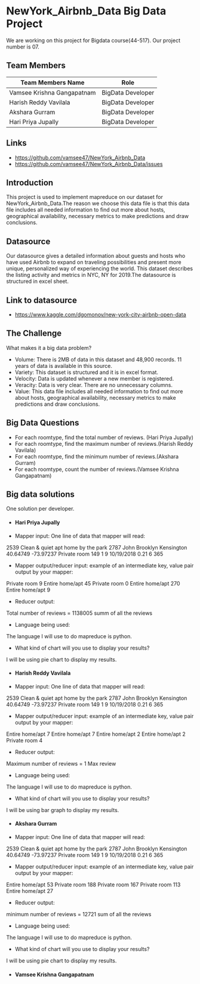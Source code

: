 # NewYork_Airbnb_Data Big Data Project

We are working on this project for Bigdata course(44-517). Our project number is 07. 

## Team Members

|Team Members Name  | Role |
| -------------     | ------------- |
| Vamsee Krishna Gangapatnam     | BigData Developer |
| Harish Reddy Vavilala     | BigData Developer  |
| Akshara Gurram    | BigData Developer  |
| Hari Priya Jupally   | BigData Developer  |

## Links

- https://github.com/vamsee47/NewYork_Airbnb_Data
- https://github.com/vamsee47/NewYork_Airbnb_Data/issues

## Introduction

This project is used to implement mapreduce on our dataset for NewYork_Airbnb_Data.The reason we choose this data file is that this data file includes all needed information to find out more about hosts, geographical availability, necessary metrics to make predictions and draw conclusions.

## Datasource

Our datasource gives a detailed information about guests and hosts who have used Airbnb to expand on traveling possibilities and present more unique, personalized way of experiencing the world. This dataset describes the listing activity and metrics in NYC, NY for 2019.The datasource is structured in excel sheet. 

## Link to datasource

- https://www.kaggle.com/dgomonov/new-york-city-airbnb-open-data


## The Challenge

What makes it a big data problem? 

- Volume: There is 2MB of data in this dataset and 48,900 records. 11 years of data is available in this source.
- Variety: This dataset is structured and it is in excel format.
- Velocity: Data is updated whenever a new member is registered.  
- Veracity: Data is very clear. There are no unnecessary columns.
- Value: This data file includes all needed information to find out more about hosts, geographical availability, necessary metrics to make predictions and draw conclusions.

## Big Data Questions

- For each roomtype, find the total number of reviews. (Hari Priya Jupally)
- For each roomtype, find the maximum number of reviews.(Harish Reddy Vavilala)
- For each roomtype, find the minimum number of reviews.(Akshara Gurram)
- For each roomtype, count the number of reviews.(Vamsee Krishna Gangapatnam)

## Big data solutions

One solution per developer.

- #### Hari Priya Jupally

* Mapper input: One line of data that mapper will read:

2539	Clean & quiet apt home by the park	2787	John	Brooklyn	Kensington	40.64749	-73.97237	Private room	149	1	9	10/19/2018	0.21	6	365

* Mapper output/reducer input: example of an intermediate key, value pair output by your mapper:

Private room	9
Entire home/apt	45
Private room	0
Entire home/apt	270
Entire home/apt	9

* Reducer output:

Total number of reviews = 1138005 summ of all the reviews

* Language being used:

The language I will use to do mapreduce is python.

* What kind of chart will you use to display your results? 

I will be using pie chart to display my results.  
   
- #### Harish Reddy Vavilala

* Mapper input: One line of data that mapper will read:

2539	Clean & quiet apt home by the park	2787	John	Brooklyn	Kensington	40.64749	-73.97237	Private room	149	1	9	10/19/2018	0.21	6	365

* Mapper output/reducer input: example of an intermediate key, value pair output by your mapper:

Entire home/apt	7
Entire home/apt	7
Entire home/apt	2
Entire home/apt	2
Private room	4


* Reducer output:

Maximum number of reviews = 1 Max review

* Language being used:

The language I will use to do mapreduce is python.

* What kind of chart will you use to display your results? 

I will be using bar graph to display my results.  

- #### Akshara Gurram
* Mapper input: One line of data that mapper will read:

2539	Clean & quiet apt home by the park	2787	John	Brooklyn	Kensington	40.64749	-73.97237	Private room	149	1	9	10/19/2018	0.21	6	365

* Mapper output/reducer input: example of an intermediate key, value pair output by your mapper:

Entire home/apt	53
Private room	188
Private room	167
Private room	113
Entire home/apt	27


* Reducer output:

minimum number of reviews = 12721 sum of all the reviews

* Language being used:

The language I will use to do mapreduce is python.

* What kind of chart will you use to display your results? 

I will be using pie chart to display my results.  
  
- #### Vamsee Krishna Gangapatnam

